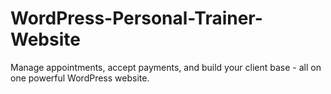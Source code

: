 # WordPress-Personal-Trainer-Website
Manage appointments, accept payments, and build your client base - all on one powerful WordPress website.
